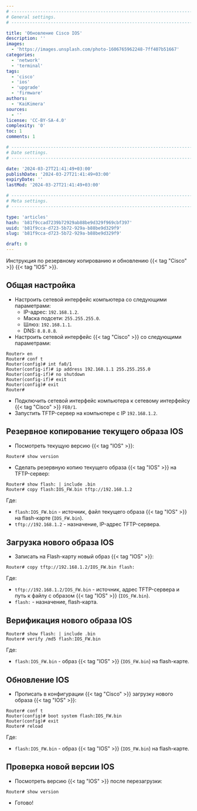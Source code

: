 ```yaml
---
# -------------------------------------------------------------------------------------------------------------------- #
# General settings.
# -------------------------------------------------------------------------------------------------------------------- #

title: 'Обновление Cisco IOS'
description: ''
images:
  - 'https://images.unsplash.com/photo-1606765962248-7ff407b51667'
categories:
  - 'network'
  - 'terminal'
tags:
  - 'cisco'
  - 'ios'
  - 'upgrade'
  - 'firmware'
authors:
  - 'KaiKimera'
sources:
  - ''
license: 'CC-BY-SA-4.0'
complexity: '0'
toc: 1
comments: 1

# -------------------------------------------------------------------------------------------------------------------- #
# Date settings.
# -------------------------------------------------------------------------------------------------------------------- #

date: '2024-03-27T21:41:49+03:00'
publishDate: '2024-03-27T21:41:49+03:00'
expiryDate: ''
lastMod: '2024-03-27T21:41:49+03:00'

# -------------------------------------------------------------------------------------------------------------------- #
# Meta settings.
# -------------------------------------------------------------------------------------------------------------------- #

type: 'articles'
hash: 'b81f9ccad7239b72929ab88be9d329f969cbf397'
uuid: 'b81f9cca-d723-5b72-929a-b88be9d329f9'
slug: 'b81f9cca-d723-5b72-929a-b88be9d329f9'

draft: 0
---
```


Инструкция по резервному копированию и обновлению {{< tag "Cisco" >}} {{< tag "IOS" >}}.

<!--more-->

## Общая настройка

- Настроить сетевой интерфейс компьютера со следующими параметрами:
  - IP-адрес: `192.168.1.2`.
  - Маска подсети: `255.255.255.0`.
  - Шлюз: `192.168.1.1`.
  - DNS: `8.8.8.8`.
- Настроить сетевой интерфейс {{< tag "Cisco" >}} со следующими параметрами:

```cisco-cli
Router> en
Router# conf t
Router(config)# int fa0/1
Router(config-if)# ip address 192.168.1.1 255.255.255.0
Router(config-if)# no shutdown
Router(config-if)# exit
Router(config)# exit
Router#
```

- Подключить сетевой интерфейс компьютера к сетевому интерфейсу {{< tag "Cisco" >}} `FE0/1`.
- Запустить TFTP-сервер на компьютере c IP `192.168.1.2`.

## Резервное копирование текущего образа IOS

- Посмотреть текущую версию {{< tag "IOS" >}}:

```cisco-cli
Router# show version
```

- Сделать резервную копию текущего образа {{< tag "IOS" >}} на TFTP-сервер:

```cisco-cli
Router# show flash: | include .bin
Router# copy flash:IOS_FW.bin tftp://192.168.1.2
```

Где:

- `flash:IOS_FW.bin` - источник, файл текущего образа {{< tag "IOS" >}} на flash-карте (`IOS_FW.bin`).
- `tftp://192.168.1.2` - назначение, IP-адрес TFTP-сервера.

## Загрузка нового образа IOS

- Записать на Flash-карту новый образ {{< tag "IOS" >}}:

```cisco-cli
Router# copy tftp://192.168.1.2/IOS_FW.bin flash:
```

Где:

 - `tftp://192.168.1.2/IOS_FW.bin` - источник, адрес TFTP-сервера и путь к файлу с образом {{< tag "IOS" >}} (`IOS_FW.bin`).
 - `flash:` - назначение, flash-карта.

## Верификация нового образа IOS

```cisco-cli
Router# show flash: | include .bin
Router# verify /md5 flash:IOS_FW.bin
```

Где:

- `flash:IOS_FW.bin` - образ {{< tag "IOS" >}} (`IOS_FW.bin`) на flash-карте.

## Обновление IOS

- Прописать в конфигурации {{< tag "Cisco" >}} загрузку нового образа {{< tag "IOS" >}}:

```cisco-cli
Router# conf t
Router(config)# boot system flash:IOS_FW.bin
Router(config)# exit
Router# reload
```

Где:

- `flash:IOS_FW.bin` - образ {{< tag "IOS" >}} (`IOS_FW.bin`) на flash-карте.

## Проверка новой версии IOS

- Посмотреть версию {{< tag "IOS" >}} после перезагрузки:

```cisco-cli
Router# show version
```

- Готово!
